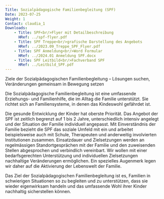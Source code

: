```yaml
---
Title: Sozialpädagogische Familienbegleitung (SPF)
Date: 2023-07-25
Weight: 1
Contact: claudia_1
Downloads: 
    - Title: SPF<br/>Flyer mit Detailbeschreibung
      HRef: ../spf-flyer.pdf
    - Title: SPF Treppe<br/>grafische Darstellung des Angebots
      HRef: ../2023.09_Treppe_SPF_Flyer.pdf
    - Title: SPF Anmeldung<br/>Word Formular
      HRef: ../2024.01 Anmeldung SPF.docx
    - Title: SPF Leitbild<br/>Fachverband SPF
      HRef: ../Leitbild_SPF.pdf
---
```


Ziele der Sozialpädagogischen Familienbegleitung – Lösungen suchen, Veränderungen gemeinsam in Bewegung setzen

Die Sozialpädagogische Familienbegleitung ist eine umfassende Erziehungs-
und Familienhilfe, die im Alltag die Familie unterstützt. Sie richtet sich an
Familiensysteme, in denen das Kindeswohl gefährdet ist.

Die gesunde Entwicklung der Kinder hat oberste Priorität. Das Angebot der
SPF ist zeitlich begrenzt auf 1 bis 2 Jahre, unterschiedlich intensiv angelegt
und der Situation der Familie individuell angepasst. Mit Einverständnis der
Familie bezieht die SPF das soziale Umfeld mit ein und arbeitet
beispielsweise auch mit Schule, Therapeuten und anderweitig involvierten
Institutionen zusammen. Einsatzdauer und Zielsetzungen werden an
regelmässigen Standortgesprächen mit der Familie und den zuweisenden
Stellen abgesprochen und verbindlich vereinbart.
Wir wollen mit einer bedarfsgerechten Unterstützung und individuellen
Zielsetzungen nachhaltige Veränderungen ermöglichen. Ein spezielles
Augenmerk legen wir daher auf die Aktivierung der Lebenswelt der
Familie.

Das Ziel der Sozialpädagogischen Familienbegleitung ist es, Familien in
schwierigen Situationen so zu begleiten und zu unterstützen, dass sie
wieder eigenwirksam handeln und das umfassende Wohl ihrer Kinder
nachhaltig sicherstellen können.